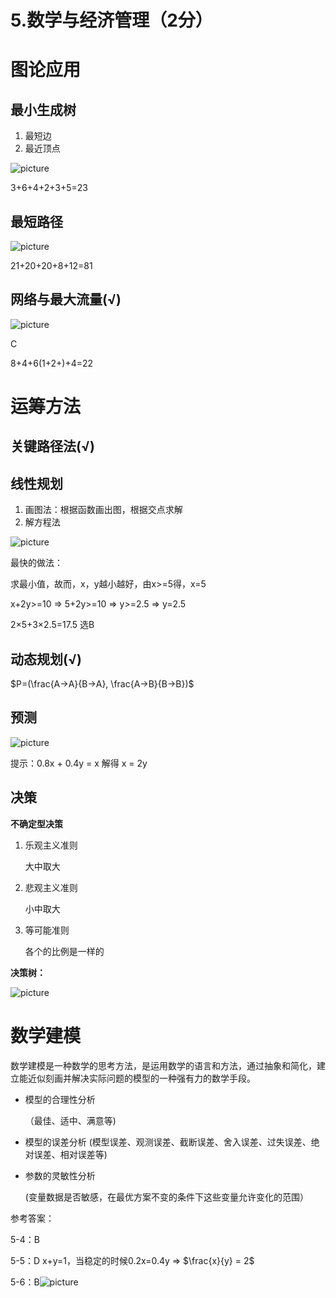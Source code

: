 # 5.数学与经济管理（2分）

# 图论应用

## 最小生成树

1. 最短边
2. 最近顶点

![picture](./Image/5-1.jpg)

3+6+4+2+3+5=23



## 最短路径

![picture](./Image/5-2.jpg)

21+20+20+8+12=81



## 网络与最大流量(√)

![picture](./Image/5-3.jpg)

C

8+4+6(1+2+)+4=22



# 运筹方法

## 关键路径法(√)



## 线性规划

1. 画图法：根据函数画出图，根据交点求解
2. 解方程法

![picture](./Image/5-4.jpg)

最快的做法：

求最小值，故而，x，y越小越好，由x>=5得，x=5

x+2y>=10   =>   5+2y>=10   =>   y>=2.5   =>    y=2.5

2×5+3×2.5=17.5 选B





## 动态规划(√)

$P=(\frac{A->A}{B->A}, \frac{A->B}{B->B})$



## 预测

![picture](./Image/5-5.jpg)

提示：0.8x + 0.4y = x 解得 x = 2y



## 决策

**不确定型决策**

1. 乐观主义准则

   大中取大

2. 悲观主义准则

   小中取大

3. 等可能准则

   各个的比例是一样的



**决策树：**

![picture](./Image/5-6.jpg)



# 数学建模

数学建模是一种数学的思考方法，是运用数学的语言和方法，通过抽象和简化，建立能近似刻画并解决实际问题的模型的一种强有力的数学手段。

- 模型的合理性分析

  （最佳、适中、满意等)

- 模型的误差分析
  (模型误差、观测误差、截断误差、舍入误差、过失误差、绝对误差、相对误差等)

- 参数的灵敏性分析

  (变量数据是否敏感，在最优方案不变的条件下这些变量允许变化的范围）







参考答案：

5-4：B

5-5：D         x+y=1，当稳定的时候0.2x=0.4y   => $\frac{x}{y} = 2$

5-6：B![picture](./Image/5-7.jpg)

